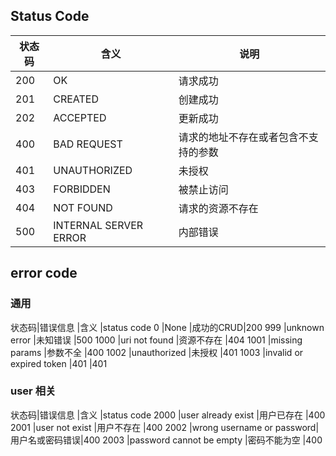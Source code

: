 ## Status Code
状态码|含义                  |说明
-----|----------------------|----
200  |OK                    |请求成功
201  |CREATED               |创建成功
202  |ACCEPTED              |更新成功
400  |BAD REQUEST           |请求的地址不存在或者包含不支持的参数
401  |UNAUTHORIZED          |未授权
403  |FORBIDDEN             |被禁止访问
404  |NOT FOUND             |请求的资源不存在
500  |INTERNAL SERVER ERROR |内部错误

## error code
### 通用
状态码|错误信息                  |含义      |status code
0    |None                     |成功的CRUD|200
999  |unknown error            |未知错误  |500
1000 |uri not found            |资源不存在 |404
1001 |missing params           |参数不全  |400
1002 |unauthorized             |未授权    |401
1003 |invalid or expired token |401      |401

### user 相关
状态码|错误信息                   |含义          |status code
2000 |user already exist        |用户已存在     |400
2001 |user not exist            |用户不存在     |400
2002 |wrong username or password|用户名或密码错误|400
2003 |password cannot be empty  |密码不能为空   |400
